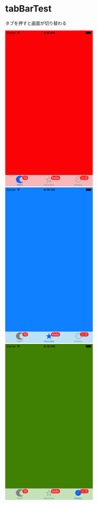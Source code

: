 # tabBarTest

タブを押すと画面が切り替わる

<img src="https://github.com/atsuo1203/tabBarTest/blob/master/1.png" width="280px"> <img src="https://github.com/atsuo1203/tabBarTest/blob/master/2.png" width="280px"> <img src="https://github.com/atsuo1203/tabBarTest/blob/master/3.png" width="280px">
